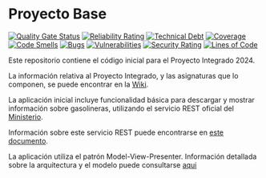 # Proyecto Base

[![Quality Gate Status](https://sonarcloud.io/api/project_badges/measure?project=App-Gasolineras-Grupo5&metric=alert_status)](https://sonarcloud.io/summary/new_code?id=App-Gasolineras-Grupo5)
[![Reliability Rating](https://sonarcloud.io/api/project_badges/measure?project=App-Gasolineras-Grupo5&metric=reliability_rating)](https://sonarcloud.io/summary/new_code?id=App-Gasolineras-Grupo5)
[![Technical Debt](https://sonarcloud.io/api/project_badges/measure?project=App-Gasolineras-Grupo5&metric=sqale_index)](https://sonarcloud.io/summary/new_code?id=App-Gasolineras-Grupo5)
[![Coverage](https://sonarcloud.io/api/project_badges/measure?project=App-Gasolineras-Grupo5&metric=coverage)](https://sonarcloud.io/summary/new_code?id=App-Gasolineras-Grupo5)
[![Code Smells](https://sonarcloud.io/api/project_badges/measure?project=App-Gasolineras-Grupo5&metric=code_smells)](https://sonarcloud.io/summary/new_code?id=App-Gasolineras-Grupo5)
[![Bugs](https://sonarcloud.io/api/project_badges/measure?project=App-Gasolineras-Grupo5&metric=bugs)](https://sonarcloud.io/summary/new_code?id=App-Gasolineras-Grupo5)
[![Vulnerabilities](https://sonarcloud.io/api/project_badges/measure?project=App-Gasolineras-Grupo5&metric=vulnerabilities)](https://sonarcloud.io/summary/new_code?id=App-Gasolineras-Grupo5)
[![Security Rating](https://sonarcloud.io/api/project_badges/measure?project=App-Gasolineras-Grupo5&metric=security_rating)](https://sonarcloud.io/summary/new_code?id=App-Gasolineras-Grupo5)
[![Lines of Code](https://sonarcloud.io/api/project_badges/measure?project=App-Gasolineras-Grupo5&metric=ncloc)](https://sonarcloud.io/summary/new_code?id=App-Gasolineras-Grupo5)

Este repositorio contiene el código inicial para el Proyecto Integrado 2024.

La información relativa al Proyecto Integrado, y las asignaturas que lo componen, se puede encontrar en la [Wiki](https://github.com/isunican/docsProyectoIntegrado/wiki).

La aplicación inicial incluye funcionalidad básica para descargar y mostrar información sobre gasolineras, utilizando el servicio REST oficial del [Ministerio](https://sedeaplicaciones.minetur.gob.es/ServiciosRESTCarburantes/PreciosCarburantes/help).

Información sobre este servicio REST puede encontrarse en [este documento](servicio-gasolineras.md).

La aplicación utiliza el patrón Model-View-Presenter. Información detallada sobre la arquitectura y el modelo puede consultarse [aqui](Docs/Models/README.md)

